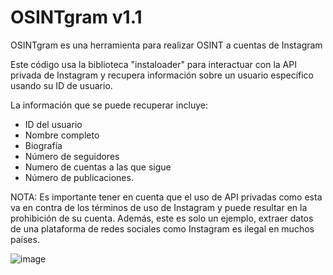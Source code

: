 # OSINTgram v1.1

OSINTgram es una herramienta para realizar OSINT a cuentas de Instagram

Este código usa la biblioteca "instaloader" para interactuar con la API privada de Instagram y recupera información sobre un usuario específico usando su ID de usuario. 

La información que se puede recuperar incluye:

  - ID del usuario
  - Nombre completo
  - Biografía
  - Número de seguidores
  - Numero de cuentas a las que sigue
  - Número de publicaciones. 
  
NOTA: Es importante tener en cuenta que el uso de API privadas como esta va en contra de los términos de uso de Instagram y puede resultar en la prohibición de su cuenta. Además, este es solo un ejemplo, extraer datos de una plataforma de redes sociales como Instagram es ilegal en muchos países.

![image](https://user-images.githubusercontent.com/32601403/214996164-2080b5eb-011e-424c-9fb9-bc6a9b095725.png)
